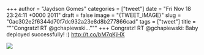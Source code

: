 
+++
author = "Jaydson Gomes"
categories = ["tweet"]
date = "Fri Nov 18 23:24:11 +0000 2011"
draft = false
image = "{TWEET_IMAGE}"
slug = "0ac302e2f6344d70f7dc932a23e8d8b277866cad"
tags = ["tweet"]
title = """Congratz! RT @gchapiewski..."""
+++
Congratz! RT @gchapiewski: Baby deployed successfully! :) http://t.co/bM7qKjHX

![](/images/tweet-media/137672477345185792-AekcLQECIAEwQE7.jpg)